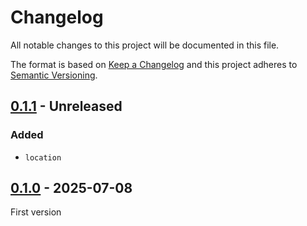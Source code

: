 <!-- deno-fmt-ignore-file -->

# Changelog
All notable changes to this project will be documented in this file.

The format is based on [Keep a Changelog](https://keepachangelog.com/)
and this project adheres to [Semantic Versioning](https://semver.org/).

## [0.1.1] - Unreleased
### Added
- `location`

## [0.1.0] - 2025-07-08
First version

[0.1.1]: https://github.com/oscarotero/toxojs/compare/v0.1.0...HEAD
[0.1.0]: https://github.com/oscarotero/toxojs/releases/tag/v0.1.0
